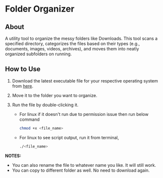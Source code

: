 # Folder Organizer

## About

A utility tool to organize the messy folders like Downloads. This tool scans a
specified directory, categorizes the files based on their types (e.g.,
documents, images, videos, archives), and moves them into neatly organized
subfolders on running.

## How to Use

1. Download the latest executable file for your respective operating system
   from [here](https://github.com/dexter29498/folder-organizer/releases).

2. Move it to the folder you want to organize.

3. Run the file by double-clicking it.

    - For linux if it doesn't run due to permission issue then run below command
      ```bash
      chmod +x <file_name>
      ```

    - For linux to see script output, run it from terminal,
      ```bash
      ./<file_name>
      ```

**NOTES:**

- You can also rename the file to whatever name you like. It will still work.
- You can copy to different folder as well. No need to download again.
